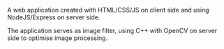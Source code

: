 A web application created with HTML/CSS/JS on client side and using NodeJS/Express on server side.

The application serves as image filter, using C++ with OpenCV on server side to optimise image processing.
